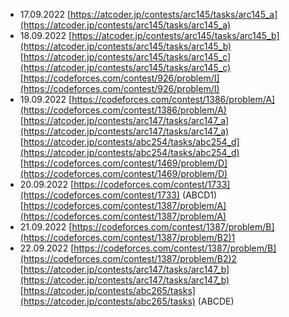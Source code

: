 - 17.09.2022
    [https://atcoder.jp/contests/arc145/tasks/arc145_a](https://atcoder.jp/contests/arc145/tasks/arc145_a)
- 18.09.2022
    [https://atcoder.jp/contests/arc145/tasks/arc145_b](https://atcoder.jp/contests/arc145/tasks/arc145_b)
    [https://atcoder.jp/contests/arc145/tasks/arc145_c](https://atcoder.jp/contests/arc145/tasks/arc145_c)
    [https://codeforces.com/contest/926/problem/I](https://codeforces.com/contest/926/problem/I)
- 19.09.2022
    [https://codeforces.com/contest/1386/problem/A](https://codeforces.com/contest/1386/problem/A)
    [https://atcoder.jp/contests/arc147/tasks/arc147_a](https://atcoder.jp/contests/arc147/tasks/arc147_a)
    [https://atcoder.jp/contests/abc254/tasks/abc254_d](https://atcoder.jp/contests/abc254/tasks/abc254_d)
    [https://codeforces.com/contest/1469/problem/D](https://codeforces.com/contest/1469/problem/D)
- 20.09.2022
    [https://codeforces.com/contest/1733](https://codeforces.com/contest/1733) (ABCD1)
    [https://codeforces.com/contest/1387/problem/A](https://codeforces.com/contest/1387/problem/A)
- 21.09.2022
    [https://codeforces.com/contest/1387/problem/B](https://codeforces.com/contest/1387/problem/B2)1
- 22.09.2022
    [https://codeforces.com/contest/1387/problem/B](https://codeforces.com/contest/1387/problem/B2)2
    [https://atcoder.jp/contests/arc147/tasks/arc147_b](https://atcoder.jp/contests/arc147/tasks/arc147_b)
    [https://atcoder.jp/contests/abc265/tasks](https://atcoder.jp/contests/abc265/tasks) (ABCDE)